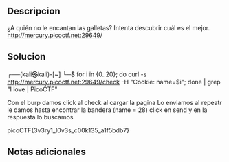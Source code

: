 ## Descripcion 

¿A quién no le encantan las galletas? Intenta descubrir cuál es el mejor. http://mercury.picoctf.net:29649/
## Solucion

┌──(kali㉿kali)-[~]
└─$ for i in {0..20}; do curl -s http://mercury.picoctf.net:29649/check -H "Cookie: name=$i"; done | grep "I love \| PicoCTF"




Con el burp
damos click al check al cargar la pagina
Lo enviamos al repeatr
le damos hasta encontrar la bandera
(name = 28)
click en send 
y en la respuesta lo buscamos

picoCTF{3v3ry1_l0v3s_c00k135_a1f5bdb7}

## Notas adicionales
